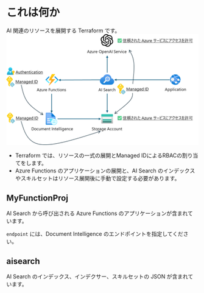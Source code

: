 # これは何か

AI 関連のリソースを展開する Terraform です。
![alt text](image.png)

- Terraform では、リソースの一式の展開とManaged IDによるRBACの割り当てをします。
- Azure Functions のアプリケーションの展開と、AI Search のインデックスやスキルセットはリソース展開後に手動で設定する必要があります。

## MyFunctionProj
AI Search から呼び出される Azure Functions のアプリケーションが含まれています。

`endpoint` には、Document Intelligence のエンドポイントを指定してください。

## aisearch
AI Search のインデックス、インデクサー、スキルセットの JSON が含まれています。
